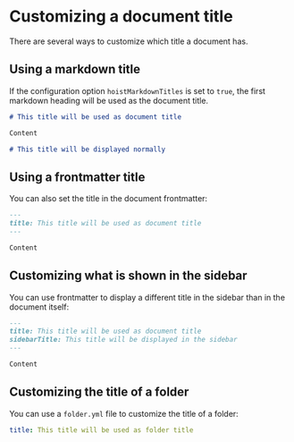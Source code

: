 # Customizing a document title

There are several ways to customize which title a document has.

## Using a markdown title

If the configuration option `hoistMarkdownTitles` is set to `true`, the first markdown heading will be used as the 
document title.

```md
# This title will be used as document title

Content

# This title will be displayed normally
```

## Using a frontmatter title

You can also set the title in the document frontmatter:

```md
---
title: This title will be used as document title
---

Content
```

## Customizing what is shown in the sidebar

You can use frontmatter to display a different title in the sidebar than in the document itself:

```md
---
title: This title will be used as document title
sidebarTitle: This title will be displayed in the sidebar
---

Content
```

## Customizing the title of a folder

You can use a `folder.yml` file to customize the title of a folder:

```yaml
title: This title will be used as folder title
```